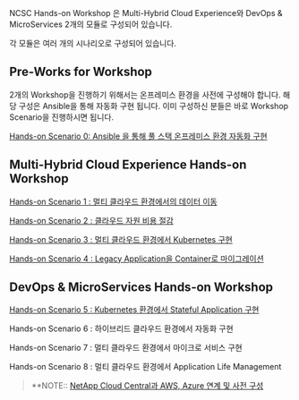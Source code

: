 NCSC Hands-on Workshop 은 Multi-Hybrid Cloud Experience와 DevOps & MicroServices  2개의 모듈로 구성되어 있습니다. 

각 모듈은 여러 개의 시나리오로 구성되어 있습니다.  
## Pre-Works for Workshop
2개의  Workshop을 진행하기 위해서는 온프레미스 환경을 사전에 구성해야 합니다. 해당 구성은 Ansible을 통해 자동화 구현 됩니다. 이미 구성하신 분들은 바로 Workshop Scenario을 진행하시면 됩니다.  

[Hands-on Scenario 0: Ansible 을 통해 풀 스택 온프레미스 환경 자동화 구현](https://github.com/netappkr/NDX_Handsonworkshop-/tree/master/Pre-Work2)

## Multi-Hybrid Cloud Experience Hands-on Workshop 

[Hands-on Scenario 1 : 멀티 클라우드 환경에서의 데이터 이동](https://github.com/netappkr/NDX_Handsonworkshop-/tree/master/Data_Mobility_MultiCloud) 

[Hands-on Scenario 2 : 클라우드 자원 비용 절감](https://github.com/netappkr/NDX_Handsonworkshop-/blob/master/Costsaving/RADME.md) 

[Hands-on Scenario 3 : 멀티 클라우드 환경에서 Kubernetes 구현](https://github.com/netappkr/NDX_Handsonworkshop-/blob/master/K8s_on_MultiCloud/README.md)

[Hands-on Scenario 4 : Legacy Application을 Container로 마이그레이션](https://github.com/netappkr/NDX_Handsonworkshop-/blob/master/containerization/README.md) 

## DevOps & MicroServices Hands-on Workshop 

[Hands-on Scenario 5 : Kubernetes 환경에서 Stateful Application 구현](https://github.com/netappkr/NDX_Handsonworkshop-/blob/master/K8s_with_Trident/README.md)

Hands-on Scenario 6 : 하이브리드 클라우드 환경에서 자동화 구현

Hands-on Scenario 7 : 멀티 클라우드 환경에서 마이크로 서비스 구현

Hands-on Scenario 8 : 멀티 클라우드 환경에서 Application Life Management 


 > **NOTE:: [NetApp Cloud Central과 AWS, Azure 연계 및 사전 구성](https://github.com/netappkr/NDX_Handsonworkshop-/tree/master/Pre-Work)
<!--stackedit_data:
eyJoaXN0b3J5IjpbMjkzMDUxNzk0LDIwODIwNTM4NThdfQ==
-->